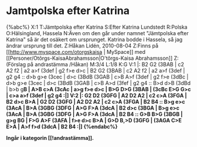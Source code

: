 # Jamtpolska efter Katrina

{%abc%}
X:1
T:Jämtpolska efter Katrina
S:Efter Katrina Lundstedt
R:Polska
O:Hälsingland, Hassela
N:Även om den går under namnet "Jämtpolska efter Katrina" så är det osäkert om ursprunget. Katrina bodde i Hassela, så jag ändrar ursprung till det.
Z:Håkan Lidén, 2010-08-04
Z:Finns på [[http://www.myspace.com/otorgskaisa | MySpace]] med [[Personer/Otôrgs-KaisaAbrahamsson|O'tôrgs-Kaisa Abrahamsson]]
Z:(Förslag på andrastämma /Håkan)
M:3/4
L:1/8
K:G
V:1
|: B2 G2 (3BAB | c2 A2 f2 | a2 a>f (3def | g2 f>e d>c | B2 G2 (3BAB | c2 A2 f2 | 
a2 a>f (3def | g2 g4 :: d>b g>e (3cec | d>c (3BdB (3GAB | c>B A>f (3def | g2 f>e (3dBc | 
d>b g>e (3cec | d>c (3BdB (3GAB | c>B A>d (3fef | g2 g4 :: B>d d>B (3dBd | b>b g<B d>B | 
A>B c>A (3cAc | a>g f>e d>c | B>G D>G (3BAB | (3cBc E>G G>c | c>a a>f (3def | g2 g4 :|]
V:2
|: G2 D2 (3GFG | A2 D2 A2 | c2 c>A (3FGA | B2 d>c B>A | G2 D2 (3GFG | A2 D2 A2 | 
c2 c>A (3FGA | B2 B4 :: B>g e>c (3AcA | B>A (3GBG (3DFG | A>G F>A (3dcA | B2 d>c (3BGA |
B>g e>c (3AcA | B>A (3GBG (3DFG | A>G F>A (3dcA | B2 B4 :: G>B B>G (3BGB | g>g B<G B>G |
F>G A>F (3AFA | f>e d>c B>A | G>D B,>D (3GFG | (3AGA C>E E>A | A>f f>d (3dcA | B2 B4 :|]
{%endabc%}

Ingår i kategorin [[!andrastämma]].
